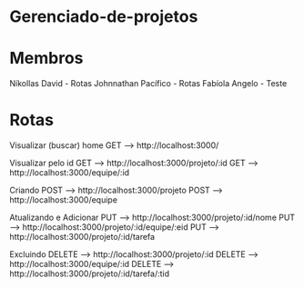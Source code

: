 # Gerenciado-de-projetos
 
# Membros

Níkollas David - Rotas
Johnnathan Pacífico - Rotas
Fabíola Angelo - Teste

# Rotas

Visualizar (buscar) home
GET --> http://localhost:3000/

Visualizar pelo id 
GET --> http://localhost:3000/projeto/:id
GET --> http://localhost:3000/equipe/:id

Criando
POST --> http://localhost:3000/projeto
POST --> http://localhost:3000/equipe

Atualizando e Adicionar
PUT --> http://localhost:3000/projeto/:id/nome
PUT --> http://localhost:3000/projeto/:id/equipe/:eid
PUT --> http://localhost:3000/projeto/:id/tarefa

Excluindo
DELETE --> http://localhost:3000/projeto/:id
DELETE --> http://localhost:3000/equipe/:id
DELETE --> http://localhost:3000/projeto/:id/tarefa/:tid
